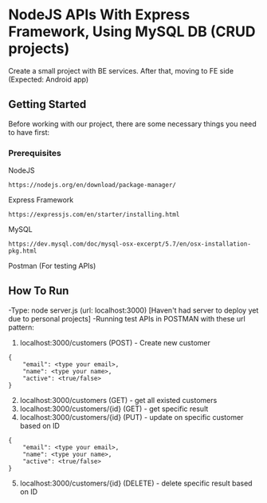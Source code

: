# NodeJS APIs With Express Framework, Using MySQL DB (CRUD projects)
Create a small project with BE services. After that, moving to FE side (Expected: Android app)
## Getting Started
Before working with our project, there are some necessary things you need to have first:
### Prerequisites
NodeJS
```
https://nodejs.org/en/download/package-manager/
```
Express Framework
```
https://expressjs.com/en/starter/installing.html
```
MySQL
```
https://dev.mysql.com/doc/mysql-osx-excerpt/5.7/en/osx-installation-pkg.html
```
Postman (For testing APIs)
## How To Run
-Type: node server.js (url: localhost:3000) [Haven't had server to deploy yet due to personal projects]
-Running test APIs in POSTMAN with these url pattern:
1. localhost:3000/customers (POST) - Create new customer
```
{
    "email": <type your email>,
    "name": <type your name>,
    "active": <true/false>
}
```
2. localhost:3000/customers (GET) - get all existed customers
3. localhost:3000/customers/{id} (GET) - get specific result 
4. localhost:3000/customers/{id} (PUT) - update on specific customer based on ID
```
{
    "email": <type your email>,
    "name": <type your name>,
    "active": <true/false>
}
```
5. localhost:3000/customers/{id} (DELETE) - delete specific result based on ID